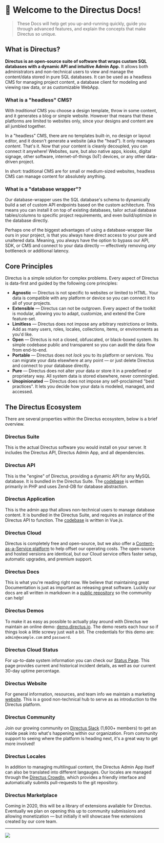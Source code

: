 # 🐰 Welcome to the Directus Docs!

> These Docs will help get you up-and-running quickly, guide you through advanced features, and explain the concepts that make Directus so unique.

## What is Directus?

**Directus is an open-source suite of software that wraps custom SQL databases with a dynamic API and intuitive Admin App.** It allows both administrators and non-technical users to view and manage the content/data stored in pure SQL databases. It can be used as a headless CMS for managing project content, a database client for modeling and viewing raw data, or as customizable WebApp.

### What is a "headless" CMS?

With _traditional_ CMS you choose a design template, throw in some content, and it generates a blog or simple website. However that means that these platforms are limited to websites only, since your designs and content are all jumbled together.

In a "headless" CMS, there are no templates built-in, no design or layout editor, and it doesn't generate a website (aka the "head"). It only manages _content_. That's it. Now that your content is cleanly decoupled, you can connect it anywhere! Websites, sure, but also native apps, kiosks, digital signage, other software, internet-of-things (IoT) devices, or any other data-driven project.

In short: traditional CMS are for small or medium-sized websites, headless CMS can manage content for absolutely anything.

### What is a "database wrapper"?

Our database-wrapper uses the SQL database's schema to dynamically build a set of custom API endpoints based on the custom achitecture. This means you can install it on top of existing databases, tailor actual database tables/columns to specific project requirements, and even build/optimize in the database directly.

Perhaps one of the biggest advantages of using a database-wrapper like ours in your project, is that you always have direct access to your pure and unaltered data. Meaning, you always have the option to bypass our API, SDK, or CMS and connect to your data directly — effectively removing _any_ bottleneck or additional latency.

## Core Principles

Directus is a simple solution for complex problems. Every aspect of Directus is data-first and guided by the following core principles:

* **Agnostic** — Directus is not specific to websites or limited to HTML. Your data is compatible with any platform or device so you can connect it to all of your projects.
* **Extensible** — Directus can not be outgrown. Every aspect of the toolkit is modular, allowing you to adapt, customize, and extend the Core feature-set.
* **Limitless** — Directus does not impose any arbitrary restrictions or limits. Add as many users, roles, locales, collections, items, or environments as you'd like.
* **Open** — Directus is not a closed, obfuscated, or black-boxed system. Its simple codebase public and transparent so you can audit the data flow from end-to-end.
* **Portable** — Directus does not _lock_ you to its platform or services. You can migrate your data elsewhere at any point — or just delete Directus and connect to your database directly.
* **Pure** — Directus does not alter your data or store it in a predefined or proprietary way. All system data is stored elsewhere, never commingled.
* **Unopinionated** — Directus does not impose any self-proclaimed "best practices". It lets you decide how your data is modeled, managed, and accessed.

## The Directus Ecosystem

There are several properties within the Directus ecosystem, below is a brief overview.

### Directus Suite

This is the actual Directus software you would install on your server. It includes the Directus API, Directus Admin App, and all dependencies.

### Directus API

This is the "engine" of Directus, providing a dynamic API for any MySQL database. It is bundled in the Directus Suite. The [codebase](https://github.com/directus/api) is written primarily in PHP and uses Zend-DB for database abstraction.

### Directus Application

This is the admin app that allows non-technical users to manage database content. It is bundled in the Directus Suite, and requires an instance of the Directus API to function. The [codebase](https://github.com/directus/app) is written in Vue.js.


### Directus Cloud

Directus is completely free and open-source, but we also offer a [Content-as-a-Service platform](https://directus.cloud/) to help offset our operating costs. The open-source and hosted versions are identical, but our Cloud service offers faster setup, automatic upgrades, and premium support.

### Directus Docs

This is what you're reading right now. We believe that maintaining great Documentation is just as important as releasing great software. Luckily our docs are all written in markdown in a [public repository](https://github.com/directus/docs) so the community can help!

### Directus Demos

To make it as easy as possible to actually play around with Directus we maintain an online demo: [demo.directus.io](https://demo.directus.io). The demo resets each hour so if things look a little screwy just wait a bit. The credentials for this demo are: `admin@example.com` and `password`.

### Directus Cloud Status

For up-to-date system information you can check our [Status Page](https://status.directus.io). This page provides current and historical incident details, as well as our current 30-day uptime percentage.

### Directus Website

For general information, resources, and team info we maintain a marketing [website](https://directus.io/). This is a good non-technical hub to serve as as introduction to the Directus platform.

### Directus Community

Join our growing community on [Directus Slack](https://directus.chat) (1,600+ members) to get an inside peak into what's happening within our organization. From community support to seeing where the platform is heading next, it's a great way to get more involved!

### Directus Locales

In addition to managing multilingual content, the Directus Admin App itself can also be translated into different langauges. Our locales are managed through the [Directus CrowdIn](https://locales.directus.io/), which provides a friendly interface and automatically submits pull-requests to the git repository.

### Directus Marketplace

Coming in 2020, this will be a library of extensions available for Directus. Eventually we plan on opening this up to community submissions and allowing monetization — but initially it will showcase free extensions created by our core team.

-----

<a href="https://www.netlify.com">
  <img src="https://www.netlify.com/img/global/badges/netlify-light.svg"/>
</a>

